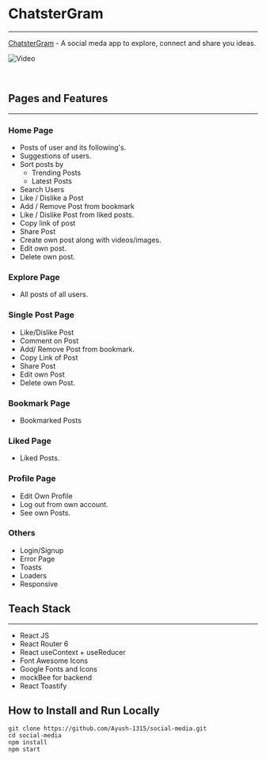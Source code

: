 # ChatsterGram
---
[ChatsterGram](https://chatstergram.netlify.app) - A social meda app to explore, connect and share you ideas.

![Video](https://www.loom.com/share/86e82a52df664da6bc00ce4a9c1b1b72?sid=732b24a6-df4c-459e-8bb3-3d10cf519090)

<br>

## Pages and Features
---
### Home Page
- Posts of user and its following's.
- Suggestions of users.
- Sort posts by
    - Trending Posts
    - Latest Posts
- Search Users
- Like / Dislike a Post
- Add / Remove Post from bookmark
- Like / Dislike Post from liked posts.
- Copy link of post
- Share Post 
- Create own post along with videos/images.
- Edit own post.
- Delete own post.

### Explore Page
- All posts of all users.
### Single Post Page
- Like/Dislike Post
- Comment on Post
- Add/ Remove Post from bookmark.
- Copy Link of Post
- Share Post
- Edit own Post
- Delete own Post.

### Bookmark Page
- Bookmarked Posts
### Liked Page
- Liked Posts.
### Profile Page
- Edit Own Profile
- Log out from own account.
- See own Posts.

### Others
- Login/Signup
- Error Page
- Toasts
- Loaders
- Responsive

## Teach Stack
---
- React JS
- React Router 6
- React useContext + useReducer
- Font Awesome Icons
- Google Fonts and Icons
- mockBee for backend
- React Toastify

## How to Install and Run Locally
```
git clone https://github.com/Ayush-1315/social-media.git
cd social-media
npm install
npm start
```